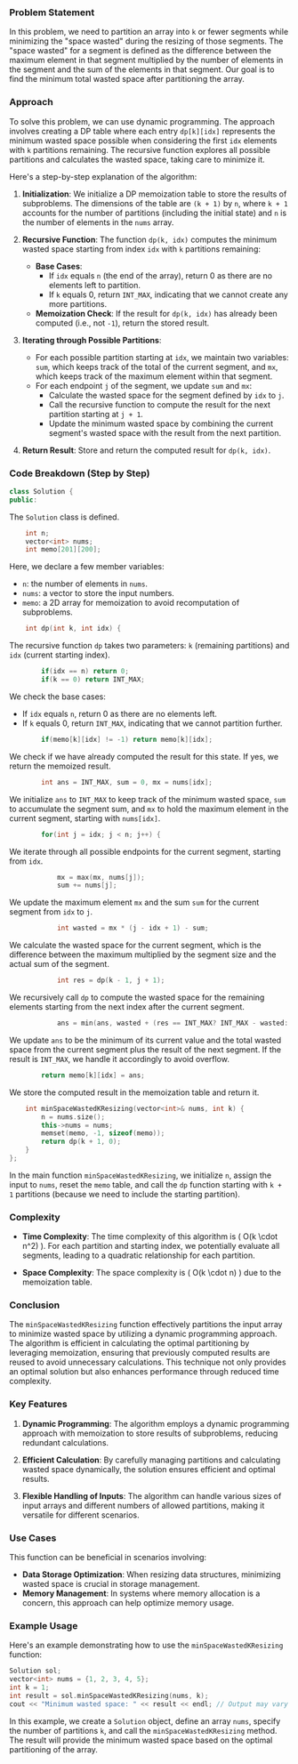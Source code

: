 ### Problem Statement

In this problem, we need to partition an array into `k` or fewer segments while minimizing the "space wasted" during the resizing of those segments. The "space wasted" for a segment is defined as the difference between the maximum element in that segment multiplied by the number of elements in the segment and the sum of the elements in that segment. Our goal is to find the minimum total wasted space after partitioning the array.

### Approach

To solve this problem, we can use dynamic programming. The approach involves creating a DP table where each entry `dp[k][idx]` represents the minimum wasted space possible when considering the first `idx` elements with `k` partitions remaining. The recursive function explores all possible partitions and calculates the wasted space, taking care to minimize it.

Here's a step-by-step explanation of the algorithm:

1. **Initialization**: We initialize a DP memoization table to store the results of subproblems. The dimensions of the table are `(k + 1)` by `n`, where `k + 1` accounts for the number of partitions (including the initial state) and `n` is the number of elements in the `nums` array.

2. **Recursive Function**: The function `dp(k, idx)` computes the minimum wasted space starting from index `idx` with `k` partitions remaining:
   - **Base Cases**:
     - If `idx` equals `n` (the end of the array), return 0 as there are no elements left to partition.
     - If `k` equals 0, return `INT_MAX`, indicating that we cannot create any more partitions.
   - **Memoization Check**: If the result for `dp(k, idx)` has already been computed (i.e., not `-1`), return the stored result.
   
3. **Iterating through Possible Partitions**:
   - For each possible partition starting at `idx`, we maintain two variables: `sum`, which keeps track of the total of the current segment, and `mx`, which keeps track of the maximum element within that segment.
   - For each endpoint `j` of the segment, we update `sum` and `mx`:
     - Calculate the wasted space for the segment defined by `idx` to `j`.
     - Call the recursive function to compute the result for the next partition starting at `j + 1`.
     - Update the minimum wasted space by combining the current segment's wasted space with the result from the next partition.

4. **Return Result**: Store and return the computed result for `dp(k, idx)`.

### Code Breakdown (Step by Step)

```cpp
class Solution {
public:
```
The `Solution` class is defined. 

```cpp
    int n;
    vector<int> nums;
    int memo[201][200];
```
Here, we declare a few member variables:
- `n`: the number of elements in `nums`.
- `nums`: a vector to store the input numbers.
- `memo`: a 2D array for memoization to avoid recomputation of subproblems.

```cpp
    int dp(int k, int idx) {
```
The recursive function `dp` takes two parameters: `k` (remaining partitions) and `idx` (current starting index).

```cpp
        if(idx == n) return 0;
        if(k == 0) return INT_MAX;
```
We check the base cases:
- If `idx` equals `n`, return 0 as there are no elements left.
- If `k` equals 0, return `INT_MAX`, indicating that we cannot partition further.

```cpp
        if(memo[k][idx] != -1) return memo[k][idx];
```
We check if we have already computed the result for this state. If yes, we return the memoized result.

```cpp
        int ans = INT_MAX, sum = 0, mx = nums[idx];
```
We initialize `ans` to `INT_MAX` to keep track of the minimum wasted space, `sum` to accumulate the segment sum, and `mx` to hold the maximum element in the current segment, starting with `nums[idx]`.

```cpp
        for(int j = idx; j < n; j++) {
```
We iterate through all possible endpoints for the current segment, starting from `idx`.

```cpp
            mx = max(mx, nums[j]);
            sum += nums[j];
```
We update the maximum element `mx` and the sum `sum` for the current segment from `idx` to `j`.

```cpp
            int wasted = mx * (j - idx + 1) - sum;
```
We calculate the wasted space for the current segment, which is the difference between the maximum multiplied by the segment size and the actual sum of the segment.

```cpp
            int res = dp(k - 1, j + 1);
```
We recursively call `dp` to compute the wasted space for the remaining elements starting from the next index after the current segment.

```cpp
            ans = min(ans, wasted + (res == INT_MAX? INT_MAX - wasted: res));
```
We update `ans` to be the minimum of its current value and the total wasted space from the current segment plus the result of the next segment. If the result is `INT_MAX`, we handle it accordingly to avoid overflow.

```cpp
        return memo[k][idx] = ans;
```
We store the computed result in the memoization table and return it.

```cpp
    int minSpaceWastedKResizing(vector<int>& nums, int k) {
        n = nums.size();
        this->nums = nums;
        memset(memo, -1, sizeof(memo));
        return dp(k + 1, 0);
    }
};
```
In the main function `minSpaceWastedKResizing`, we initialize `n`, assign the input to `nums`, reset the `memo` table, and call the `dp` function starting with `k + 1` partitions (because we need to include the starting partition).

### Complexity

- **Time Complexity**: The time complexity of this algorithm is \( O(k \cdot n^2) \). For each partition and starting index, we potentially evaluate all segments, leading to a quadratic relationship for each partition.
  
- **Space Complexity**: The space complexity is \( O(k \cdot n) \) due to the memoization table.

### Conclusion

The `minSpaceWastedKResizing` function effectively partitions the input array to minimize wasted space by utilizing a dynamic programming approach. The algorithm is efficient in calculating the optimal partitioning by leveraging memoization, ensuring that previously computed results are reused to avoid unnecessary calculations. This technique not only provides an optimal solution but also enhances performance through reduced time complexity.

### Key Features

1. **Dynamic Programming**: The algorithm employs a dynamic programming approach with memoization to store results of subproblems, reducing redundant calculations.

2. **Efficient Calculation**: By carefully managing partitions and calculating wasted space dynamically, the solution ensures efficient and optimal results.

3. **Flexible Handling of Inputs**: The algorithm can handle various sizes of input arrays and different numbers of allowed partitions, making it versatile for different scenarios.

### Use Cases

This function can be beneficial in scenarios involving:
- **Data Storage Optimization**: When resizing data structures, minimizing wasted space is crucial in storage management.
- **Memory Management**: In systems where memory allocation is a concern, this approach can help optimize memory usage.

### Example Usage

Here's an example demonstrating how to use the `minSpaceWastedKResizing` function:

```cpp
Solution sol;
vector<int> nums = {1, 2, 3, 4, 5};
int k = 1;
int result = sol.minSpaceWastedKResizing(nums, k);
cout << "Minimum wasted space: " << result << endl; // Output may vary based on the specific case
```

In this example, we create a `Solution` object, define an array `nums`, specify the number of partitions `k`, and call the `minSpaceWastedKResizing` method. The result will provide the minimum wasted space based on the optimal partitioning of the array.